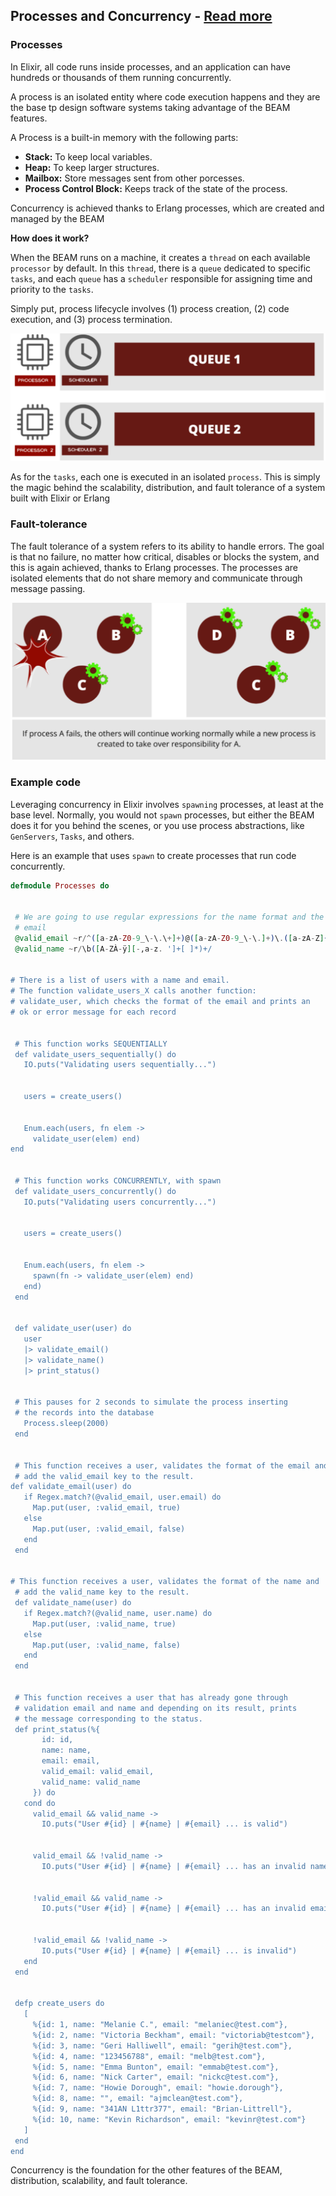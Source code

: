 ## Processes and Concurrency - [Read more](https://www.erlang-solutions.com/blog/understanding-elixir-processes-and-concurrency/)

### Processes

In Elixir, all code runs inside processes, and an application can have hundreds or thousands of them running concurrently.

A process is an isolated entity where code execution happens and they are the base tp design software systems taking advantage of the BEAM features.

A Process is a built-in memory with the following parts:

- **Stack:** To keep local variables.
- **Heap:** To keep larger structures.
- **Mailbox:** Store messages sent from other porcesses.
- **Process Control Block:** Keeps track of the state of the process.

Concurrency is achieved thanks to Erlang processes, which are created and managed by the BEAM

**How does it work?**

When the BEAM runs on a machine, it creates a `thread` on each available `processor` by default. In this `thread`, there is a `queue` dedicated to specific `tasks`, and each `queue` has a `scheduler` responsible for assigning time and priority to the `tasks`.

Simply put, process lifecycle involves (1) process creation, (2) code execution, and (3) process termination.

![Concurrency screenshot](media/Concurrency.png)

As for the `tasks`, each one is executed in an isolated `process`.
This is simply the magic behind the scalability, distribution, and fault tolerance of a system built with Elixir or Erlang

### Fault-tolerance

The fault tolerance of a system refers to its ability to handle errors. The goal is that no failure, no matter how critical, disables or blocks the system, and this is again achieved, thanks to Erlang processes.
The processes are isolated elements that do not share memory and communicate through message passing.

![Fault-tolerance](media/Fault-tolerance.png)

### Example code

Leveraging concurrency in Elixir involves `spawning` processes, at least at the base level. Normally, you would not `spawn` processes, but either the BEAM does it for you behind the scenes, or you use process abstractions, like `GenServers`, `Tasks`, and others.

Here is an example that uses `spawn` to create processes that run code concurrently.

```elixir
defmodule Processes do


 # We are going to use regular expressions for the name format and the
 # email
 @valid_email ~r/^([a-zA-Z0-9_\-\.\+]+)@([a-zA-Z0-9_\-\.]+)\.([a-zA-Z]{2,5})$/
 @valid_name ~r/\b([A-ZÀ-ÿ][-,a-z. ']+[ ]*)+/


# There is a list of users with a name and email.
# The function validate_users_X calls another function:
# validate_user, which checks the format of the email and prints an
# ok or error message for each record


 # This function works SEQUENTIALLY
 def validate_users_sequentially() do
   IO.puts("Validating users sequentially...")


   users = create_users()


   Enum.each(users, fn elem ->
     validate_user(elem) end)
end


 # This function works CONCURRENTLY, with spawn
 def validate_users_concurrently() do
   IO.puts("Validating users concurrently...")


   users = create_users()


   Enum.each(users, fn elem ->
     spawn(fn -> validate_user(elem) end)
   end)
 end


 def validate_user(user) do
   user
   |> validate_email()
   |> validate_name()
   |> print_status()


 # This pauses for 2 seconds to simulate the process inserting
 # the records into the database
   Process.sleep(2000)
 end


 # This function receives a user, validates the format of the email and
 # add the valid_email key to the result.
def validate_email(user) do
   if Regex.match?(@valid_email, user.email) do
     Map.put(user, :valid_email, true)
   else
     Map.put(user, :valid_email, false)
   end
 end


# This function receives a user, validates the format of the name and
 # add the valid_name key to the result.
 def validate_name(user) do
   if Regex.match?(@valid_name, user.name) do
     Map.put(user, :valid_name, true)
   else
     Map.put(user, :valid_name, false)
   end
 end


 # This function receives a user that has already gone through
 # validation email and name and depending on its result, prints
 # the message corresponding to the status.
 def print_status(%{
       id: id,
       name: name,
       email: email,
       valid_email: valid_email,
       valid_name: valid_name
     }) do
   cond do
     valid_email && valid_name ->
       IO.puts("User #{id} | #{name} | #{email} ... is valid")


     valid_email && !valid_name ->
       IO.puts("User #{id} | #{name} | #{email} ... has an invalid name")


     !valid_email && valid_name ->
       IO.puts("User #{id} | #{name} | #{email} ... has an invalid email")


     !valid_email && !valid_name ->
       IO.puts("User #{id} | #{name} | #{email} ... is invalid")
   end
 end


 defp create_users do
   [
     %{id: 1, name: "Melanie C.", email: "melaniec@test.com"},
     %{id: 2, name: "Victoria Beckham", email: "victoriab@testcom"},
     %{id: 3, name: "Geri Halliwell", email: "gerih@test.com"},
     %{id: 4, name: "123456788", email: "melb@test.com"},
     %{id: 5, name: "Emma Bunton", email: "emmab@test.com"},
     %{id: 6, name: "Nick Carter", email: "nickc@test.com"},
     %{id: 7, name: "Howie Dorough", email: "howie.dorough"},
     %{id: 8, name: "", email: "ajmclean@test.com"},
     %{id: 9, name: "341AN L1ttr377", email: "Brian-Littrell"},
     %{id: 10, name: "Kevin Richardson", email: "kevinr@test.com"}
   ]
 end
end
```

Concurrency is the foundation for the other features of the BEAM, distribution, scalability, and fault tolerance.
